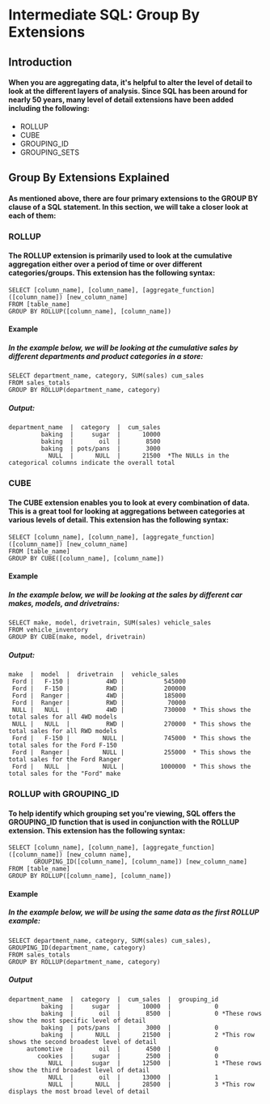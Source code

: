 # Intermediate SQL: Group By Extensions
## Introduction
#### When you are aggregating data, it's helpful to alter the level of detail to look at the different layers of analysis. Since SQL has been around for nearly 50 years, many level of detail extensions have been added including the following:
  - ROLLUP
  - CUBE
  - GROUPING_ID
  - GROUPING_SETS
## Group By Extensions Explained
#### As mentioned above, there are four primary extensions to the GROUP BY clause of a SQL statement. In this section, we will take a closer look at each of them:
### ROLLUP
#### The ROLLUP extension is primarily used to look at the cumulative aggregation either over a period of time or over different categories/groups. This extension has the following syntax:
    SELECT [column_name], [column_name], [aggregate_function]([column_name]) [new_column_name]
    FROM [table_name]
    GROUP BY ROLLUP([column_name], [column_name])
#### Example
##### In the example below, we will be looking at the cumulative sales by different departments and product categories in a store:
    SELECT department_name, category, SUM(sales) cum_sales
    FROM sales_totals
    GROUP BY ROLLUP(department_name, category)
##### Output:
    department_name  |  category  |  cum_sales
             baking  |     sugar  |      10000
             baking  |       oil  |       8500
             baking  | pots/pans  |       3000
               NULL  |      NULL  |      21500  *The NULLs in the categorical columns indicate the overall total
### CUBE
#### The CUBE extension enables you to look at every combination of data. This is a great tool for looking at aggregations between categories at various levels of detail. This extension has the following syntax:
    SELECT [column_name], [column_name], [aggregate_function]([column_name]) [new_column_name]
    FROM [table_name]
    GROUP BY CUBE([column_name], [column_name])
#### Example
##### In the example below, we will be looking at the sales by different car makes, models, and drivetrains:
    SELECT make, model, drivetrain, SUM(sales) vehicle_sales
    FROM vehicle_inventory
    GROUP BY CUBE(make, model, drivetrain)
##### Output:
    make  |  model  |  drivetrain  |  vehicle_sales
     Ford |   F-150 |          4WD |           545000
     Ford |   F-150 |          RWD |           200000
     Ford |  Ranger |          4WD |           185000
     Ford |  Ranger |          RWD |            70000
     NULL |   NULL  |          4WD |           730000  * This shows the total sales for all 4WD models
     NULL |   NULL  |          RWD |           270000  * This shows the total sales for all RWD models
     Ford |   F-150 |         NULL |           745000  * This shows the total sales for the Ford F-150
     Ford |  Ranger |         NULL |           255000  * This shows the total sales for the Ford Ranger
     Ford |   NULL  |         NULL |          1000000  * This shows the total sales for the "Ford" make
### ROLLUP with GROUPING_ID
#### To help identify which grouping set you're viewing, SQL offers the GROUPING_ID function that is used in conjunction with the ROLLUP extension. This extension has the following syntax:
    SELECT [column_name], [column_name], [aggregate_function]([column_name]) [new_column name], 
           GROUPING_ID([column_name], [column_name]) [new_column_name]
    FROM [table_name]
    GROUP BY ROLLUP([column_name], [column_name])
#### Example
##### In the example below, we will be using the same data as the first ROLLUP example:
    SELECT department_name, category, SUM(sales) cum_sales), GROUPING_ID(department_name, category)
    FROM sales_totals
    GROUP BY ROLLUP(department_name, category)
##### Output
    department_name  |  category  |  cum_sales  |  grouping_id
             baking  |     sugar  |      10000  |            0
             baking  |       oil  |       8500  |            0 *These rows show the most specific level of detail
             baking  | pots/pans  |       3000  |            0
             baking  |      NULL  |      21500  |            2 *This row shows the second broadest level of detail
         automotive  |       oil  |       4500  |            0
            cookies  |     sugar  |       2500  |            0
               NULL  |     sugar  |      12500  |            1 *These rows show the third broadest level of detail
               NULL  |       oil  |      13000  |            1
               NULL  |      NULL  |      28500  |            3 *This row displays the most broad level of detail
